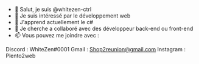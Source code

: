 - 👋 Salut, je suis @whitezen-ctrl
- 👀 Je suis intéressé par le développement web
- 🌱 J'apprend actuellement le c# 
- 💞️ Je cherche a collaboré avec des développeur back-end ou front-end
- 📫 Vous pouvez me joindre avec :

Discord : WhiteZen#0001
Gmail : Shop2reunion@gmail.com
Instagram : Plento2web

